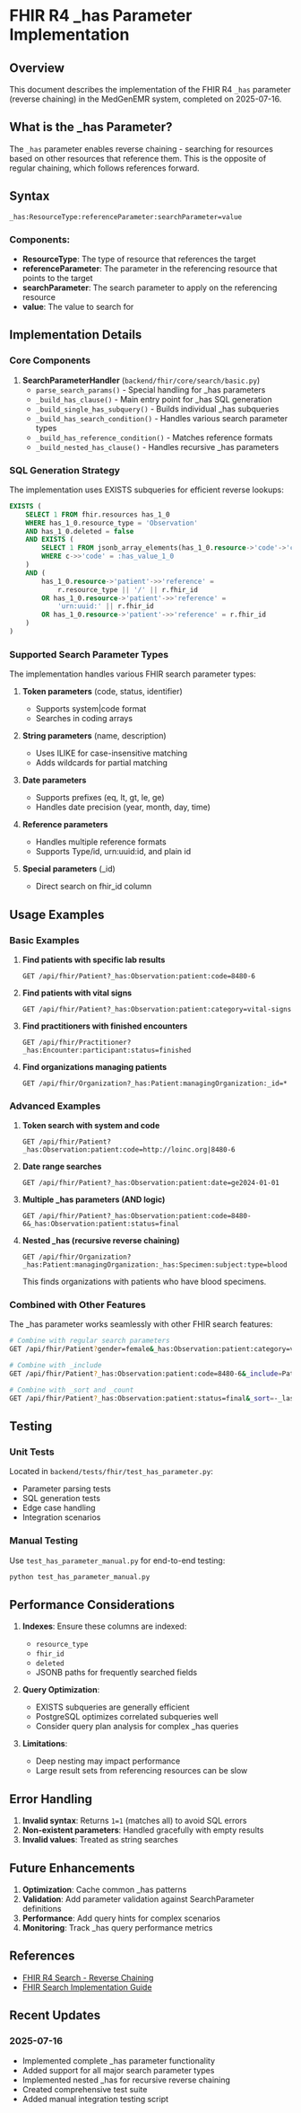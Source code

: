 # FHIR R4 _has Parameter Implementation

## Overview

This document describes the implementation of the FHIR R4 `_has` parameter (reverse chaining) in the MedGenEMR system, completed on 2025-07-16.

## What is the _has Parameter?

The `_has` parameter enables reverse chaining - searching for resources based on other resources that reference them. This is the opposite of regular chaining, which follows references forward.

## Syntax

```
_has:ResourceType:referenceParameter:searchParameter=value
```

### Components:
- **ResourceType**: The type of resource that references the target
- **referenceParameter**: The parameter in the referencing resource that points to the target
- **searchParameter**: The search parameter to apply on the referencing resource
- **value**: The value to search for

## Implementation Details

### Core Components

1. **SearchParameterHandler** (`backend/fhir/core/search/basic.py`)
   - `parse_search_params()` - Special handling for _has parameters
   - `_build_has_clause()` - Main entry point for _has SQL generation
   - `_build_single_has_subquery()` - Builds individual _has subqueries
   - `_build_has_search_condition()` - Handles various search parameter types
   - `_build_has_reference_condition()` - Matches reference formats
   - `_build_nested_has_clause()` - Handles recursive _has parameters

### SQL Generation Strategy

The implementation uses EXISTS subqueries for efficient reverse lookups:

```sql
EXISTS (
    SELECT 1 FROM fhir.resources has_1_0
    WHERE has_1_0.resource_type = 'Observation'
    AND has_1_0.deleted = false
    AND EXISTS (
        SELECT 1 FROM jsonb_array_elements(has_1_0.resource->'code'->'coding') AS c
        WHERE c->>'code' = :has_value_1_0
    )
    AND (
        has_1_0.resource->'patient'->>'reference' = 
            r.resource_type || '/' || r.fhir_id
        OR has_1_0.resource->'patient'->>'reference' = 
            'urn:uuid:' || r.fhir_id
        OR has_1_0.resource->'patient'->>'reference' = r.fhir_id
    )
)
```

### Supported Search Parameter Types

The implementation handles various FHIR search parameter types:

1. **Token parameters** (code, status, identifier)
   - Supports system|code format
   - Searches in coding arrays
   
2. **String parameters** (name, description)
   - Uses ILIKE for case-insensitive matching
   - Adds wildcards for partial matching

3. **Date parameters**
   - Supports prefixes (eq, lt, gt, le, ge)
   - Handles date precision (year, month, day, time)

4. **Reference parameters**
   - Handles multiple reference formats
   - Supports Type/id, urn:uuid:id, and plain id

5. **Special parameters** (_id)
   - Direct search on fhir_id column

## Usage Examples

### Basic Examples

1. **Find patients with specific lab results**
   ```
   GET /api/fhir/Patient?_has:Observation:patient:code=8480-6
   ```

2. **Find patients with vital signs**
   ```
   GET /api/fhir/Patient?_has:Observation:patient:category=vital-signs
   ```

3. **Find practitioners with finished encounters**
   ```
   GET /api/fhir/Practitioner?_has:Encounter:participant:status=finished
   ```

4. **Find organizations managing patients**
   ```
   GET /api/fhir/Organization?_has:Patient:managingOrganization:_id=*
   ```

### Advanced Examples

1. **Token search with system and code**
   ```
   GET /api/fhir/Patient?_has:Observation:patient:code=http://loinc.org|8480-6
   ```

2. **Date range searches**
   ```
   GET /api/fhir/Patient?_has:Observation:patient:date=ge2024-01-01
   ```

3. **Multiple _has parameters (AND logic)**
   ```
   GET /api/fhir/Patient?_has:Observation:patient:code=8480-6&_has:Observation:patient:status=final
   ```

4. **Nested _has (recursive reverse chaining)**
   ```
   GET /api/fhir/Organization?_has:Patient:managingOrganization:_has:Specimen:subject:type=blood
   ```
   This finds organizations with patients who have blood specimens.

### Combined with Other Features

The _has parameter works seamlessly with other FHIR search features:

```bash
# Combine with regular search parameters
GET /api/fhir/Patient?gender=female&_has:Observation:patient:category=vital-signs

# Combine with _include
GET /api/fhir/Patient?_has:Observation:patient:code=8480-6&_include=Patient:managingOrganization

# Combine with _sort and _count
GET /api/fhir/Patient?_has:Observation:patient:status=final&_sort=-_lastUpdated&_count=10
```

## Testing

### Unit Tests
Located in `backend/tests/fhir/test_has_parameter.py`:
- Parameter parsing tests
- SQL generation tests
- Edge case handling
- Integration scenarios

### Manual Testing
Use `test_has_parameter_manual.py` for end-to-end testing:
```bash
python test_has_parameter_manual.py
```

## Performance Considerations

1. **Indexes**: Ensure these columns are indexed:
   - `resource_type`
   - `fhir_id`
   - `deleted`
   - JSONB paths for frequently searched fields

2. **Query Optimization**:
   - EXISTS subqueries are generally efficient
   - PostgreSQL optimizes correlated subqueries well
   - Consider query plan analysis for complex _has queries

3. **Limitations**:
   - Deep nesting may impact performance
   - Large result sets from referencing resources can be slow

## Error Handling

1. **Invalid syntax**: Returns `1=1` (matches all) to avoid SQL errors
2. **Non-existent parameters**: Handled gracefully with empty results
3. **Invalid values**: Treated as string searches

## Future Enhancements

1. **Optimization**: Cache common _has patterns
2. **Validation**: Add parameter validation against SearchParameter definitions
3. **Performance**: Add query hints for complex scenarios
4. **Monitoring**: Track _has query performance metrics

## References

- [FHIR R4 Search - Reverse Chaining](https://hl7.org/fhir/R4/search.html#has)
- [FHIR Search Implementation Guide](https://www.hl7.org/fhir/search.html)

## Recent Updates

### 2025-07-16
- Implemented complete _has parameter functionality
- Added support for all major search parameter types
- Implemented nested _has for recursive reverse chaining
- Created comprehensive test suite
- Added manual integration testing script